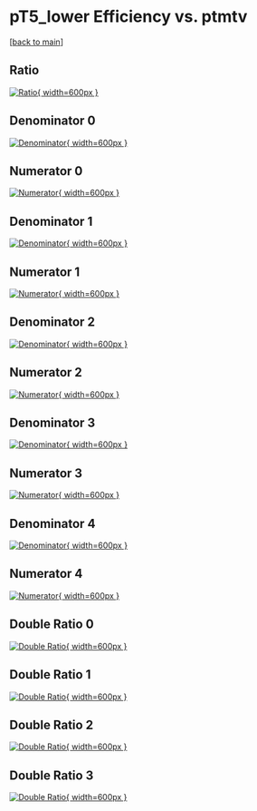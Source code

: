 # pT5_lower Efficiency vs. ptmtv

[[back to main](./)]



## Ratio

[![Ratio](../mtv/var/pT5_lower_loweta_13_-1_eff_ptmtv.png){ width=600px }](../mtv/var/pT5_lower_loweta_13_-1_eff_ptmtv.pdf)

## Denominator 0

[![Denominator](../mtv/den/pT5_lower_loweta_13_-1_eff_ptmtv_den0.png){ width=600px }](../mtv/den/pT5_lower_loweta_13_-1_eff_ptmtv_den0.pdf)

## Numerator 0

[![Numerator](../mtv/num/pT5_lower_loweta_13_-1_eff_ptmtv_num0.png){ width=600px }](../mtv/num/pT5_lower_loweta_13_-1_eff_ptmtv_num0.pdf)

## Denominator 1

[![Denominator](../mtv/den/pT5_lower_loweta_13_-1_eff_ptmtv_den1.png){ width=600px }](../mtv/den/pT5_lower_loweta_13_-1_eff_ptmtv_den1.pdf)

## Numerator 1

[![Numerator](../mtv/num/pT5_lower_loweta_13_-1_eff_ptmtv_num1.png){ width=600px }](../mtv/num/pT5_lower_loweta_13_-1_eff_ptmtv_num1.pdf)

## Denominator 2

[![Denominator](../mtv/den/pT5_lower_loweta_13_-1_eff_ptmtv_den2.png){ width=600px }](../mtv/den/pT5_lower_loweta_13_-1_eff_ptmtv_den2.pdf)

## Numerator 2

[![Numerator](../mtv/num/pT5_lower_loweta_13_-1_eff_ptmtv_num2.png){ width=600px }](../mtv/num/pT5_lower_loweta_13_-1_eff_ptmtv_num2.pdf)

## Denominator 3

[![Denominator](../mtv/den/pT5_lower_loweta_13_-1_eff_ptmtv_den3.png){ width=600px }](../mtv/den/pT5_lower_loweta_13_-1_eff_ptmtv_den3.pdf)

## Numerator 3

[![Numerator](../mtv/num/pT5_lower_loweta_13_-1_eff_ptmtv_num3.png){ width=600px }](../mtv/num/pT5_lower_loweta_13_-1_eff_ptmtv_num3.pdf)

## Denominator 4

[![Denominator](../mtv/den/pT5_lower_loweta_13_-1_eff_ptmtv_den4.png){ width=600px }](../mtv/den/pT5_lower_loweta_13_-1_eff_ptmtv_den4.pdf)

## Numerator 4

[![Numerator](../mtv/num/pT5_lower_loweta_13_-1_eff_ptmtv_num4.png){ width=600px }](../mtv/num/pT5_lower_loweta_13_-1_eff_ptmtv_num4.pdf)

## Double Ratio 0

[![Double Ratio](../mtv/ratio/pT5_lower_loweta_13_-1_eff_ptmtv_ratio0.png){ width=600px }](../mtv/ratio/pT5_lower_loweta_13_-1_eff_ptmtv_ratio0.pdf)

## Double Ratio 1

[![Double Ratio](../mtv/ratio/pT5_lower_loweta_13_-1_eff_ptmtv_ratio1.png){ width=600px }](../mtv/ratio/pT5_lower_loweta_13_-1_eff_ptmtv_ratio1.pdf)

## Double Ratio 2

[![Double Ratio](../mtv/ratio/pT5_lower_loweta_13_-1_eff_ptmtv_ratio2.png){ width=600px }](../mtv/ratio/pT5_lower_loweta_13_-1_eff_ptmtv_ratio2.pdf)

## Double Ratio 3

[![Double Ratio](../mtv/ratio/pT5_lower_loweta_13_-1_eff_ptmtv_ratio3.png){ width=600px }](../mtv/ratio/pT5_lower_loweta_13_-1_eff_ptmtv_ratio3.pdf)

